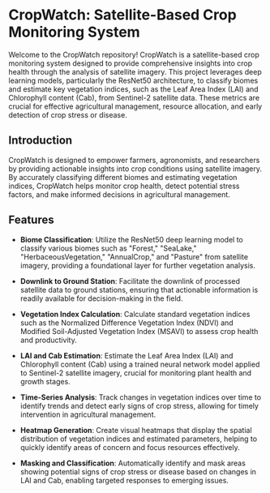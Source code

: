 # CropWatch: Satellite-Based Crop Monitoring System

Welcome to the CropWatch repository! CropWatch is a satellite-based crop monitoring system designed to provide comprehensive insights into crop health through the analysis of satellite imagery. This project leverages deep learning models, particularly the ResNet50 architecture, to classify biomes and estimate key vegetation indices, such as the Leaf Area Index (LAI) and Chlorophyll content (Cab), from Sentinel-2 satellite data. These metrics are crucial for effective agricultural management, resource allocation, and early detection of crop stress or disease.

## Introduction

CropWatch is designed to empower farmers, agronomists, and researchers by providing actionable insights into crop conditions using satellite imagery. By accurately classifying different biomes and estimating vegetation indices, CropWatch helps monitor crop health, detect potential stress factors, and make informed decisions in agricultural management. 

## Features

- **Biome Classification**: Utilize the ResNet50 deep learning model to classify various biomes such as "Forest," "SeaLake," "HerbaceousVegetation," "AnnualCrop," and "Pasture" from satellite imagery, providing a foundational layer for further vegetation analysis.
- **Downlink to Ground Station**: Facilitate the downlink of processed satellite data to ground stations, ensuring that actionable information is readily available for decision-making in the field.

  
- **Vegetation Index Calculation**: Calculate standard vegetation indices such as the Normalized Difference Vegetation Index (NDVI) and Modified Soil-Adjusted Vegetation Index (MSAVI) to assess crop health and productivity.
  
- **LAI and Cab Estimation**: Estimate the Leaf Area Index (LAI) and Chlorophyll content (Cab) using a trained neural network model applied to Sentinel-2 satellite imagery, crucial for monitoring plant health and growth stages.
  
- **Time-Series Analysis**: Track changes in vegetation indices over time to identify trends and detect early signs of crop stress, allowing for timely intervention in agricultural management.
  
- **Heatmap Generation**: Create visual heatmaps that display the spatial distribution of vegetation indices and estimated parameters, helping to quickly identify areas of concern and focus resources effectively.
  
- **Masking and Classification**: Automatically identify and mask areas showing potential signs of crop stress or disease based on changes in LAI and Cab, enabling targeted responses to emerging issues.
  
